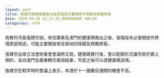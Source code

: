 ```yaml
---
layout: post
title: 張建宗稱健康碼推出後首階段主要開放予探親及商務旅客
date: 2020-09-28 15:11:25.000000000 +08:00
categories: rthk
---
```


政務司司長張建宗說，來往廣東及澳門的健康碼推出之後，首階段未必會開放作跨境旅遊用途，可能主要開放來往兩地的探親及商務旅客。

張建宗出席立法會財委會會議時又說，健康碼實行後，會以配額形式讓市民於網上預約，並向澳門及廣東轉交檢測結果，市民之後可以憑健康碼過境。

張建宗在較早時的會議上表示，本港於十一國慶前通關的機會不高。
